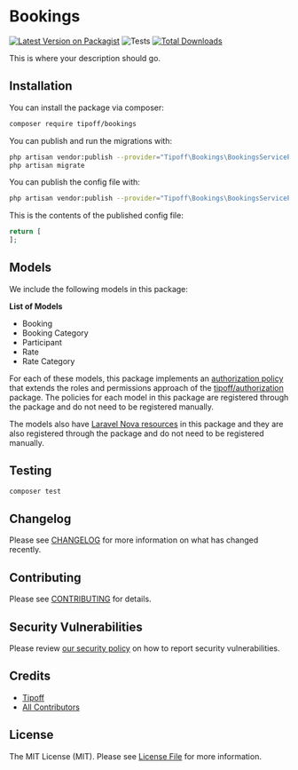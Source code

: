# Bookings

[![Latest Version on Packagist](https://img.shields.io/packagist/v/tipoff/bookings.svg?style=flat-square)](https://packagist.org/packages/tipoff/bookings)
![Tests](https://github.com/tipoff/bookings/workflows/Tests/badge.svg)
[![Total Downloads](https://img.shields.io/packagist/dt/tipoff/bookings.svg?style=flat-square)](https://packagist.org/packages/tipoff/bookings)

This is where your description should go.

## Installation

You can install the package via composer:

```bash
composer require tipoff/bookings
```

You can publish and run the migrations with:

```bash
php artisan vendor:publish --provider="Tipoff\Bookings\BookingsServiceProvider" --tag="migrations"
php artisan migrate
```

You can publish the config file with:
```bash
php artisan vendor:publish --provider="Tipoff\Bookings\BookingsServiceProvider" --tag="config"
```

This is the contents of the published config file:

```php
return [
];
```

## Models

We include the following models in this package:

**List of Models**

- Booking
- Booking Category
- Participant
- Rate
- Rate Category

For each of these models, this package implements an [authorization policy](https://laravel.com/docs/8.x/authorization) that extends the roles and permissions approach of the [tipoff/authorization](https://github.com/tipoff/authorization) package. The policies for each model in this package are registered through the package and do not need to be registered manually.

The models also have [Laravel Nova resources](https://nova.laravel.com/docs/3.0/resources/) in this package and they are also registered through the package and do not need to be registered manually.

## Testing

```bash
composer test
```

## Changelog

Please see [CHANGELOG](CHANGELOG.md) for more information on what has changed recently.

## Contributing

Please see [CONTRIBUTING](.github/CONTRIBUTING.md) for details.

## Security Vulnerabilities

Please review [our security policy](../../security/policy) on how to report security vulnerabilities.

## Credits

- [Tipoff](https://github.com/tipoff)
- [All Contributors](../../contributors)

## License

The MIT License (MIT). Please see [License File](LICENSE.md) for more information.
